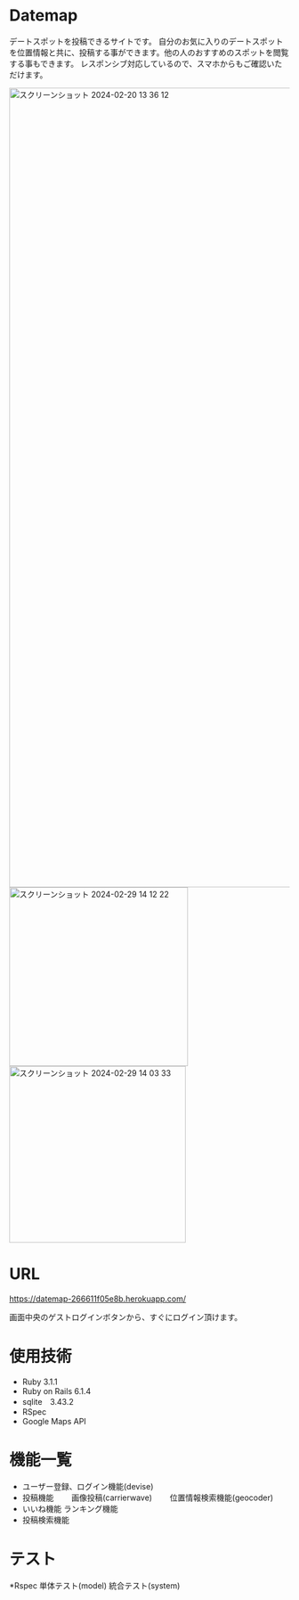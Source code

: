 # Datemap

デートスポットを投稿できるサイトです。
自分のお気に入りのデートスポットを位置情報と共に、投稿する事ができます。他の人のおすすめのスポットを閲覧する事もできます。
レスポンシブ対応しているので、スマホからもご確認いただけます。


<img width="1435" alt="スクリーンショット 2024-02-20 13 36 12" src="https://github.com/mitsuhiro27/Datemap/assets/98004666/1ea328ee-df81-4a20-baad-0829b29d7348">
<img width="321" alt="スクリーンショット 2024-02-29 14 12 22" src="https://github.com/mitsuhiro27/Datemap/assets/98004666/ac967599-826c-4c92-92f2-f56c10dcf66a">
<img width="317" alt="スクリーンショット 2024-02-29 14 03 33" src="https://github.com/mitsuhiro27/Datemap/assets/98004666/7cc77eed-098c-4005-b262-030fe1d20009">

# URL
https://datemap-266611f05e8b.herokuapp.com/

画面中央のゲストログインボタンから、すぐにログイン頂けます。

# 使用技術

* Ruby 3.1.1
* Ruby on Rails  6.1.4
* sqlite　3.43.2
* RSpec
* Google Maps API

# 機能一覧
* ユーザー登録、ログイン機能(devise)
* 投稿機能
　　画像投稿(carrierwave)
　　位置情報検索機能(geocoder)
* いいね機能
  ランキング機能
* 投稿検索機能

# テスト
*Rspec
単体テスト(model)
統合テスト(system)
